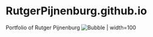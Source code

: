 # RutgerPijnenburg.github.io
Portfolio of Rutger Pijnenburg
![Bubble](https://user-images.githubusercontent.com/132466058/236673754-a0b3c499-64bc-4eab-beb0-c90a3877c9a5.png) | width=100

